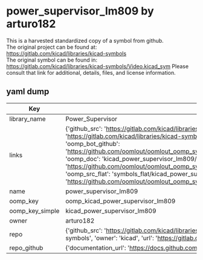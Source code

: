 # power_supervisor_lm809 by arturo182  
This is a harvested standardized copy of a symbol from github.  
The original project can be found at:  
https://gitlab.com/kicad/libraries/kicad-symbols  
The original symbol can be found in:
https://gitlab.com/kicad/libraries/kicad-symbols/Video.kicad_sym
Please consult that link for additional, details, files, and license information.  
## yaml dump  
| Key | Value |  
| --- | --- |  
| library_name | Power_Supervisor |  
| links | {'github_src': 'https://gitlab.com/kicad/libraries/kicad-symbols/Video.kicad_sym', 'github_src_repo': 'https://gitlab.com/kicad/libraries/kicad-symbols', 'oomp_bot': 'kicad_power_supervisor_lm809/working', 'oomp_bot_github': 'https://github.com/oomlout/oomlout_oomp_symbol_bot/tree/main/kicad_power_supervisor_lm809/working', 'oomp_doc': 'kicad_power_supervisor_lm809/working', 'oomp_doc_github': 'https://github.com/oomlout/oomlout_oomp_symbol_doc/tree/main/kicad_power_supervisor_lm809/working', 'oomp_src_flat': 'symbols_flat/kicad_power_supervisor_lm809/working', 'oomp_src_flat_github': 'https://github.com/oomlout/oomlout_oomp_symbol_src/tree/main/kicad_power_supervisor_lm809/working'} |  
| name | power_supervisor_lm809 |  
| oomp_key | oomp_kicad_power_supervisor_lm809 |  
| oomp_key_simple | kicad_power_supervisor_lm809 |  
| owner | arturo182 |  
| repo | {'github_src': 'https://gitlab.com/kicad/libraries/kicad-symbols/Video.kicad_sym', 'name': 'libraries/kicad-symbols', 'owner': 'kicad', 'url': 'https://gitlab.com/kicad/libraries/kicad-symbols'} |  
| repo_github | {'documentation_url': 'https://docs.github.com/rest/repos/repos#get-a-repository', 'message': 'Not Found'} |  

